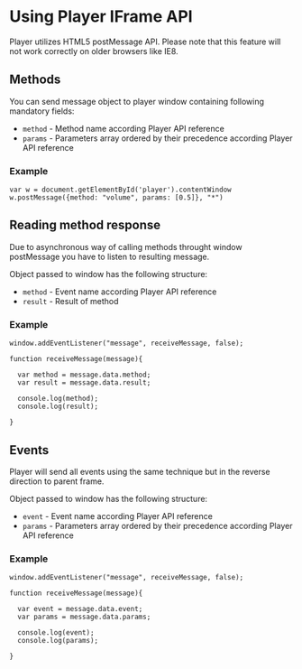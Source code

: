 # Using Player IFrame API

Player utilizes HTML5 postMessage API. Please note that this feature will not work correctly on older browsers like IE8.

## Methods

You can send message object to player window containing following mandatory fields:

* `method` - Method name according Player API reference
* `params` - Parameters array ordered by their precedence according Player API reference

### Example

    var w = document.getElementById('player').contentWindow
    w.postMessage({method: "volume", params: [0.5]}, "*")

## Reading method response

Due to asynchronous way of calling methods throught window postMessage you have to listen to resulting message.

Object passed to window has the following structure:

* `method` - Event name according Player API reference
* `result` - Result of method

### Example

    window.addEventListener("message", receiveMessage, false);
    
    function receiveMessage(message){
  
      var method = message.data.method;
      var result = message.data.result;
      
      console.log(method);
      console.log(result);
  
    }

## Events

Player will send all events using the same technique but in the reverse direction to parent frame.

Object passed to window has the following structure:

* `event` - Event name according Player API reference
* `params` - Parameters array ordered by their precedence according Player API reference

### Example

    window.addEventListener("message", receiveMessage, false);
    
    function receiveMessage(message){
  
      var event = message.data.event;
      var params = message.data.params;
      
      console.log(event);
      console.log(params);
  
    }
